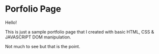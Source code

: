 # Porfolio Page

Hello!

This is just a sample portfolio page that I created with basic HTML, CSS & JAVASCRIPT DOM manipulation.

Not much to see but that is the point.